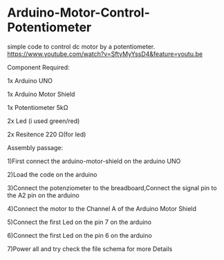 # Arduino-Motor-Control-Potentiometer
simple code to control dc motor by a potentiometer.
https://www.youtube.com/watch?v=SftyMyYssD4&feature=youtu.be

Component Required:

1x Arduino UNO

1x Arduino Motor Shield

1x Potentiometer 5kΩ

2x Led (i used green/red)

2x Resitence 220 Ω(for led)

Assembly passage:

1)First connect the arduino-motor-shield on the arduino UNO

2)Load the code on the arduino

3)Connect the potenziometer to the breadboard,Connect the signal pin to the A2 pin on the arduino

4)Connect the motor to the Channel A of the Arduino Motor Shield

5)Connect the first Led on the pin 7 on the arduino 

6)Connect the first Led on the pin 6 on the arduino

7)Power all and try check the file schema for more Details
